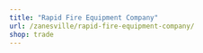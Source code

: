 ```yaml
---
title: "Rapid Fire Equipment Company"
url: /zanesville/rapid-fire-equipment-company/
shop: trade
---
```

